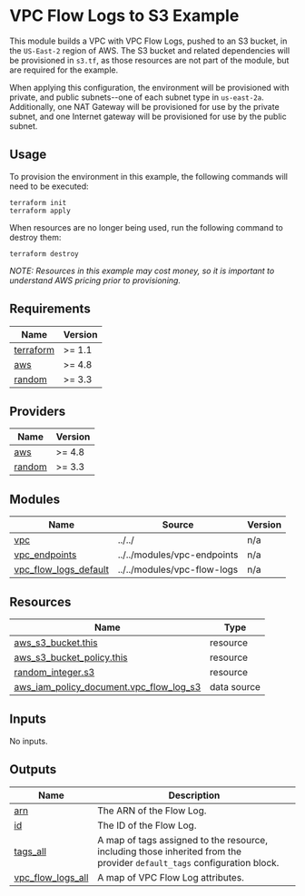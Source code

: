 # VPC Flow Logs to S3 Example

This module builds a VPC with VPC Flow Logs, pushed to an S3 bucket, in the `US-East-2` region of AWS. The S3 bucket and related dependencies will be provisioned in `s3.tf`, as those resources are not part of the module, but are required for the example.

When applying this configuration, the environment will be provisioned with private, and public subnets--one of each subnet type in `us-east-2a`. Additionally, one NAT Gateway will be provisioned for use by the private subnet, and one Internet gateway will be provisioned for use by the public subnet.

## Usage

To provision the environment in this example, the following commands will need to be executed:

```hcl
terraform init
terraform apply
```

When resources are no longer being used, run the following command to destroy them:

```hcl
terraform destroy
```

_NOTE: Resources in this example may cost money, so it is important to understand AWS pricing prior to provisioning._

<!-- BEGINNING OF PRE-COMMIT-TERRAFORM DOCS HOOK -->
## Requirements

| Name | Version |
|------|---------|
| <a name="requirement_terraform"></a> [terraform](#requirement\_terraform) | >= 1.1 |
| <a name="requirement_aws"></a> [aws](#requirement\_aws) | >= 4.8 |
| <a name="requirement_random"></a> [random](#requirement\_random) | >= 3.3 |

## Providers

| Name | Version |
|------|---------|
| <a name="provider_aws"></a> [aws](#provider\_aws) | >= 4.8 |
| <a name="provider_random"></a> [random](#provider\_random) | >= 3.3 |

## Modules

| Name | Source | Version |
|------|--------|---------|
| <a name="module_vpc"></a> [vpc](#module\_vpc) | ../../ | n/a |
| <a name="module_vpc_endpoints"></a> [vpc\_endpoints](#module\_vpc\_endpoints) | ../../modules/vpc-endpoints | n/a |
| <a name="module_vpc_flow_logs_default"></a> [vpc\_flow\_logs\_default](#module\_vpc\_flow\_logs\_default) | ../../modules/vpc-flow-logs | n/a |

## Resources

| Name | Type |
|------|------|
| [aws_s3_bucket.this](https://registry.terraform.io/providers/hashicorp/aws/latest/docs/resources/s3_bucket) | resource |
| [aws_s3_bucket_policy.this](https://registry.terraform.io/providers/hashicorp/aws/latest/docs/resources/s3_bucket_policy) | resource |
| [random_integer.s3](https://registry.terraform.io/providers/hashicorp/random/latest/docs/resources/integer) | resource |
| [aws_iam_policy_document.vpc_flow_log_s3](https://registry.terraform.io/providers/hashicorp/aws/latest/docs/data-sources/iam_policy_document) | data source |

## Inputs

No inputs.

## Outputs

| Name | Description |
|------|-------------|
| <a name="output_arn"></a> [arn](#output\_arn) | The ARN of the Flow Log. |
| <a name="output_id"></a> [id](#output\_id) | The ID of the Flow Log. |
| <a name="output_tags_all"></a> [tags\_all](#output\_tags\_all) | A map of tags assigned to the resource, including those inherited from the<br>provider `default_tags` configuration block. |
| <a name="output_vpc_flow_logs_all"></a> [vpc\_flow\_logs\_all](#output\_vpc\_flow\_logs\_all) | A map of VPC Flow Log attributes. |
<!-- END OF PRE-COMMIT-TERRAFORM DOCS HOOK -->
